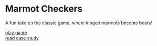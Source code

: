 # Marmot Checkers

A fun take on the classic game, where kinged marmots become bears!

[play game](http://checkers.kolohelios.com/)    
[read case study](http://kolohelios.com/#/projects/Marmot%20Checkers)
